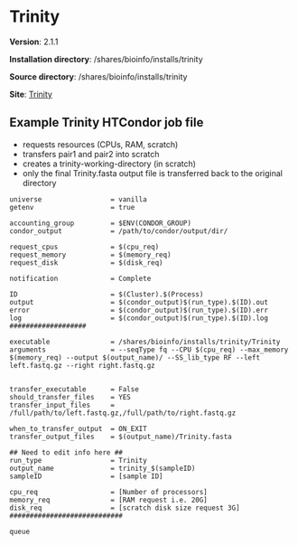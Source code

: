 # Trinity

**Version**: 2.1.1

**Installation directory**: /shares/bioinfo/installs/trinity

**Source directory**: /shares/bioinfo/installs/trinity

**Site**: [Trinity](https://github.com/trinityrnaseq/trinityrnaseq/wiki)

## Example Trinity HTCondor job file

* requests resources (CPUs, RAM, scratch)
* transfers pair1 and pair2 into scratch
* creates a trinity-working-directory (in scratch)
* only the final Trinity.fasta output file is transferred back to the original directory

```
universe                 = vanilla
getenv                   = true

accounting_group         = $ENV(CONDOR_GROUP)
condor_output            = /path/to/condor/output/dir/

request_cpus             = $(cpu_req)
request_memory           = $(memory_req)
request_disk             = $(disk_req)

notification             = Complete

ID                       = $(Cluster).$(Process)
output                   = $(condor_output)$(run_type).$(ID).out
error                    = $(condor_output)$(run_type).$(ID).err
log                      = $(condor_output)$(run_type).$(ID).log
###################

executable               = /shares/bioinfo/installs/trinity/Trinity
arguments                = --seqType fq --CPU $(cpu_req) --max_memory $(memory_req) --output $(output_name)/ --SS_lib_type RF --left left.fastq.gz --right right.fastq.gz


transfer_executable      = False
should_transfer_files    = YES
transfer_input_files     = /full/path/to/left.fastq.gz,/full/path/to/right.fastq.gz

when_to_transfer_output  = ON_EXIT
transfer_output_files    = $(output_name)/Trinity.fasta

## Need to edit info here ##
run_type                 = Trinity
output_name              = trinity_$(sampleID)
sampleID                 = [sample ID]

cpu_req                  = [Number of processors]
memory_req               = [RAM request i.e. 20G]
disk_req                 = [scratch disk size request 3G]
############################

queue
```
